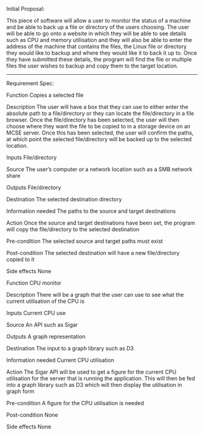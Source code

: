 Initial Proposal:

This piece of software will allow a user to monitor the status of a machine and be able to back up a file or directory of the users choosing. The user will be able to go onto a website in which they will be able to see details such as CPU and memory utilisation and they will also be able to enter the address of the machine that contains the files, the Linux file or directory they would like to backup and where they would like it to back it up to. Once they have submitted these details, the program will find the file or multiple files the user wishes to backup and copy them to the target location.

-----------------------------------------------------------------------------------------------------------------------------------------------------------------------------------------------------------------

Requirement Spec:

Function Copies a selected file

Description The user will have a box that they can use to either enter the absolute path to a file/directory or they can locate the file/directory in a file browser. Once the file/directory has been selected, the user will then choose where they want the file to be copied to in a storage device on an MCSE server. Once this has been selected, the user will confirm the paths, at which point the selected file/directory will be backed up to the selected location.

Inputs File/directory

Source The user’s computer or a network location such as a SMB network share

Outputs File/directory

Destination The selected destination directory

Information needed The paths to the source and target destinations

Action Once the source and target destinations have been set, the program will copy the file/directory to the selected destination

Pre-condition The selected source and target paths must exist

Post-condition The selected destination will have a new file/directory copied to it

Side effects None



Function CPU monitor

Description There will be a graph that the user can use to see what the current utilisation of the CPU is

Inputs Current CPU use

Source An API such as Sigar

Outputs A graph representation

Destination The input to a graph library such as D3

Information needed Current CPU utilisation

Action The Sigar API will be used to get a figure for the current CPU utilisation for the server that is running the application. This will then be fed into a graph library such as D3 which will then display the utilisation in graph form

Pre-condition A figure for the CPU utilisation is needed

Post-condition None

Side effects None
